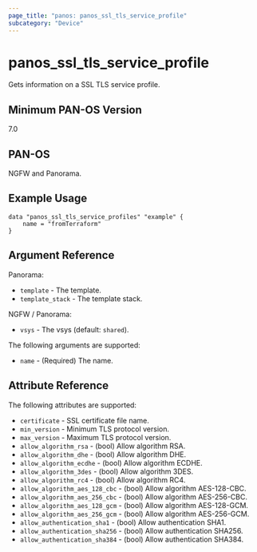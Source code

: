 ```yaml
---
page_title: "panos: panos_ssl_tls_service_profile"
subcategory: "Device"
---
```


# panos_ssl_tls_service_profile

Gets information on a SSL TLS service profile.


## Minimum PAN-OS Version

7.0


## PAN-OS

NGFW and Panorama.


## Example Usage

```hcl
data "panos_ssl_tls_service_profiles" "example" {
    name = "fromTerraform"
}
```


## Argument Reference

Panorama:

* `template` - The template.
* `template_stack` - The template stack.

NGFW / Panorama:

* `vsys` - The vsys (default: `shared`).

The following arguments are supported:

* `name` - (Required) The name.


## Attribute Reference

The following attributes are supported:

* `certificate` - SSL certificate file name.
* `min_version` - Minimum TLS protocol version.
* `max_version` - Maximum TLS protocol version.
* `allow_algorithm_rsa` - (bool) Allow algorithm RSA.
* `allow_algorithm_dhe` - (bool) Allow algorithm DHE.
* `allow_algorithm_ecdhe` - (bool) Allow algorithm ECDHE.
* `allow_algorithm_3des` - (bool) Allow algorithm 3DES.
* `allow_algorithm_rc4` - (bool) Allow algorithm RC4.
* `allow_algorithm_aes_128_cbc` - (bool) Allow algorithm AES-128-CBC.
* `allow_algorithm_aes_256_cbc` - (bool) Allow algorithm AES-256-CBC.
* `allow_algorithm_aes_128_gcm` - (bool) Allow algorithm AES-128-GCM.
* `allow_algorithm_aes_256_gcm` - (bool) Allow algorithm AES-256-GCM.
* `allow_authentication_sha1` - (bool) Allow authentication SHA1.
* `allow_authentication_sha256` - (bool) Allow authentication SHA256.
* `allow_authentication_sha384` - (bool) Allow authentication SHA384.
